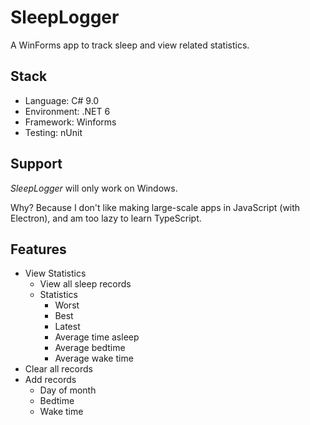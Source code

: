 # SleepLogger

A WinForms app to track sleep and view related statistics.

## Stack
- Language: C# 9.0
- Environment: .NET 6
- Framework: Winforms
- Testing: nUnit

## Support
*SleepLogger* will only work on Windows.

Why? Because I don't like making large-scale apps in JavaScript (with Electron), 
and am too lazy to learn TypeScript.

## Features
- View Statistics
  - View all sleep records
  - Statistics
    - Worst
    - Best
    - Latest
    - Average time asleep
    - Average bedtime
    - Average wake time
- Clear all records
- Add records
  - Day of month
  - Bedtime
  - Wake time
